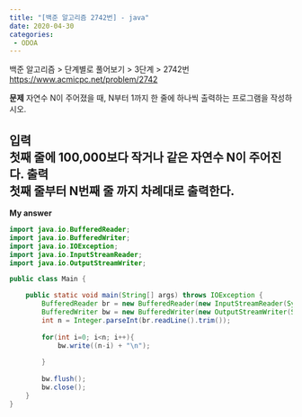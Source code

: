 ```yaml
---
title: "[백준 알고리즘 2742번] - java"
date: 2020-04-30
categories: 
 - ODOA
---
```

백준 알고리즘 > 단계별로 풀어보기 > 3단계 > 2742번 
<a href="https://www.acmicpc.net/problem/2741">https://www.acmicpc.net/problem/2742</a>  

**문제**
자연수 N이 주어졌을 때, N부터 1까지 한 줄에 하나씩 출력하는 프로그램을 작성하시오.

**입력**  
첫째 줄에 100,000보다 작거나 같은 자연수 N이 주어진다.
**출력**  
첫째 줄부터 N번째 줄 까지 차례대로 출력한다.
---

**My answer**  


```java
import java.io.BufferedReader;
import java.io.BufferedWriter;
import java.io.IOException;
import java.io.InputStreamReader;
import java.io.OutputStreamWriter;

public class Main {

    public static void main(String[] args) throws IOException {
        BufferedReader br = new BufferedReader(new InputStreamReader(System.in));
        BufferedWriter bw = new BufferedWriter(new OutputStreamWriter(System.out));
        int n = Integer.parseInt(br.readLine().trim());
        
        for(int i=0; i<n; i++){
        	bw.write((n-i) + "\n");
        	
        }
        
        bw.flush();
        bw.close();
    }
}
```



